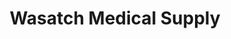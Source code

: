---
title: "Wasatch Medical Supply"
url: /west-jordan/wasatch-medical-supply/
shop: medical supply
---
